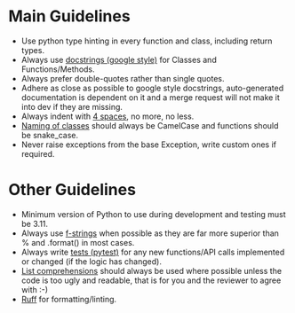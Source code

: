 # Main Guidelines
- Use python type hinting in every function and class, including return types.
- Always use [docstrings (google style)](https://google.github.io/styleguide/pyguide.html#381-docstrings) for Classes and Functions/Methods.
- Always prefer double-quotes rather than single quotes.
- Adhere as close as possible to google style docstrings, auto-generated documentation is dependent on it and a merge request will not make it into dev if they are missing.
- Always indent with [4 spaces](https://peps.python.org/pep-0008/#tabs-or-spaces), no more, no less.
- [Naming of classes](https://peps.python.org/pep-0008/#prescriptive-naming-conventions) should always be CamelCase and functions should be snake_case.
- Never raise exceptions from the base Exception, write custom ones if required.

# Other Guidelines
- Minimum version of Python to use during development and testing must be 3.11.
- Always use [f-strings](https://docs.python.org/3/tutorial/inputoutput.html#formatted-string-literals) when possible as they are far more superior than % and .format() in most cases.
- Always write [tests (pytest)](https://docs.pytest.org/en/stable/) for any new functions/API calls implemented or changed (if the logic has changed).
- [List comprehensions](https://docs.python.org/3/tutorial/datastructures.html#list-comprehensions) should always be used where possible unless the code is too ugly and readable, that is for you and the reviewer to agree with :-)
- [Ruff](https://github.com/astral-sh/ruff) for formatting/linting.